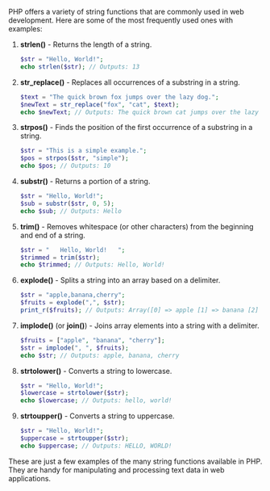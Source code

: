 PHP offers a variety of string functions that are commonly used in web development. Here are some of the most frequently used ones with examples:

1. **strlen()** - Returns the length of a string.

   ```php
   $str = "Hello, World!";
   echo strlen($str); // Outputs: 13
   ```

2. **str_replace()** - Replaces all occurrences of a substring in a string.

   ```php
   $text = "The quick brown fox jumps over the lazy dog.";
   $newText = str_replace("fox", "cat", $text);
   echo $newText; // Outputs: The quick brown cat jumps over the lazy dog.
   ```

3. **strpos()** - Finds the position of the first occurrence of a substring in a string.

   ```php
   $str = "This is a simple example.";
   $pos = strpos($str, "simple");
   echo $pos; // Outputs: 10
   ```

4. **substr()** - Returns a portion of a string.

   ```php
   $str = "Hello, World!";
   $sub = substr($str, 0, 5);
   echo $sub; // Outputs: Hello
   ```

5. **trim()** - Removes whitespace (or other characters) from the beginning and end of a string.

   ```php
   $str = "   Hello, World!   ";
   $trimmed = trim($str);
   echo $trimmed; // Outputs: Hello, World!
   ```

6. **explode()** - Splits a string into an array based on a delimiter.

   ```php
   $str = "apple,banana,cherry";
   $fruits = explode(",", $str);
   print_r($fruits); // Outputs: Array([0] => apple [1] => banana [2] => cherry)
   ```

7. **implode()** (or **join()**) - Joins array elements into a string with a delimiter.

   ```php
   $fruits = ["apple", "banana", "cherry"];
   $str = implode(", ", $fruits);
   echo $str; // Outputs: apple, banana, cherry
   ```

8. **strtolower()** - Converts a string to lowercase.

   ```php
   $str = "Hello, World!";
   $lowercase = strtolower($str);
   echo $lowercase; // Outputs: hello, world!
   ```

9. **strtoupper()** - Converts a string to uppercase.

   ```php
   $str = "Hello, World!";
   $uppercase = strtoupper($str);
   echo $uppercase; // Outputs: HELLO, WORLD!
   ```

These are just a few examples of the many string functions available in PHP. They are handy for manipulating and processing text data in web applications.